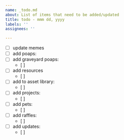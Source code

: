 ```yaml
---
name: _todo.md
about: List of items that need to be added/updated
title: todo - mmm dd, yyyy
labels: ''
assignees: ''

---
```


- [ ] update memes
- [ ] add poaps: 
- [ ] add graveyard poaps: 
  - [ ] 
- [ ] add resources
  - [ ] 
- [ ] add to asset library:
  - [ ] 
- [ ] add projects:
  - [ ] 
- [ ] add pets:
  - [ ] 
- [ ] add raffles:
  - [ ] 
- [ ] add updates:
  - [ ]
